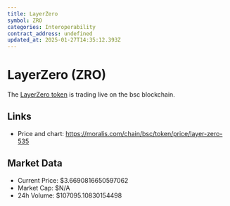 ```yaml
---
title: LayerZero
symbol: ZRO
categories: Interoperability
contract_address: undefined
updated_at: 2025-01-27T14:35:12.393Z
---
```


# LayerZero (ZRO)
The [LayerZero token](https://moralis.com/chain/bsc/token/price/layer-zero-535) is trading live on the bsc blockchain.

## Links
- Price and chart: https://moralis.com/chain/bsc/token/price/layer-zero-535

## Market Data
- Current Price: $3.6690816650597062
- Market Cap: $N/A
- 24h Volume: $107095.10830154498

